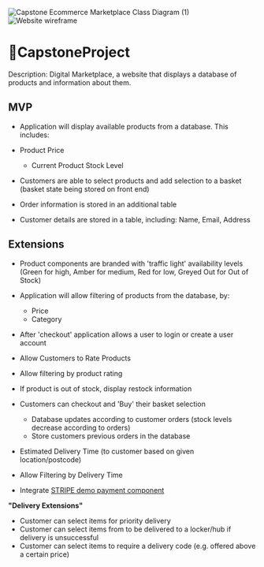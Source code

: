 ![Capstone Ecommerce Marketplace Class Diagram (1)](https://github.com/mclaughlin111/BNTA_CapstoneProject/assets/47330113/1a86edd6-6ff3-4cac-8577-8d44a76f05a5)
![Website wireframe](https://github.com/mclaughlin111/BNTA_CapstoneProject/assets/47330113/9fe78911-2efc-4125-9fd1-c05fce415f04)

# __🗻CapstoneProject__
Description: Digital Marketplace, a website that displays a database of products and information about them.
## MVP
* Application will display available products from a database.
 This includes:
	
* Product Price
	* Current Product Stock Level 

* Customers are able to select products and add selection to a basket (basket state being stored on front end)

* Order information is stored in an additional table

* Customer details are stored in a table, including: Name, Email, Address 

## Extensions

* Product components are branded with 'traffic light' availability levels (Green for high, Amber for medium, Red for low, Greyed Out for Out of Stock)
* Application will allow filtering of products from the database, by:
	* Price
	* Category

	
* After 'checkout' application allows a user to login or create a user account

* Allow Customers to Rate Products
* Allow filtering by product rating


* If product is out of stock, display restock information

* Customers can checkout and 'Buy' their basket selection
	* Database updates according to customer orders (stock levels decrease according to orders)
	* Store customers previous orders in the database


* Estimated Delivery Time (to customer based on given location/postcode)
* Allow Filtering by Delivery Time


* Integrate [STRIPE demo payment component ](https://stripe.com/docs/stripe-js/react?locale=en-GB)

**"Delivery Extensions"**

* Customer can select items for priority delivery
* Customer can select items from to be delivered to a locker/hub if delivery is unsuccessful
* Customer can select items to require a delivery code (e.g. offered above a certain price)
